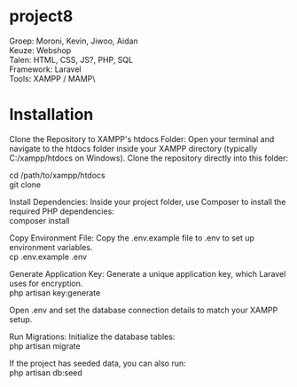 # project8
Groep:	Moroni, Kevin, Jiwoo, Aidan\
Keuze:	Webshop\
Talen:	HTML, CSS, JS?, PHP, SQL\
Framework: Laravel\
Tools:	XAMPP / MAMP\

# Installation
Clone the Repository to XAMPP's htdocs Folder: Open your terminal and navigate to the htdocs folder inside your XAMPP directory (typically C:/xampp/htdocs on Windows). Clone the repository directly into this folder:

cd /path/to/xampp/htdocs\
git clone <repository-url>

Install Dependencies: Inside your project folder, use Composer to install the required PHP dependencies:\
composer install

Copy Environment File: Copy the .env.example file to .env to set up environment variables.\
cp .env.example .env

Generate Application Key: Generate a unique application key, which Laravel uses for encryption.\
php artisan key:generate

Open .env and set the database connection details to match your XAMPP setup.

Run Migrations: Initialize the database tables:\
php artisan migrate

If the project has seeded data, you can also run:\
php artisan db:seed
